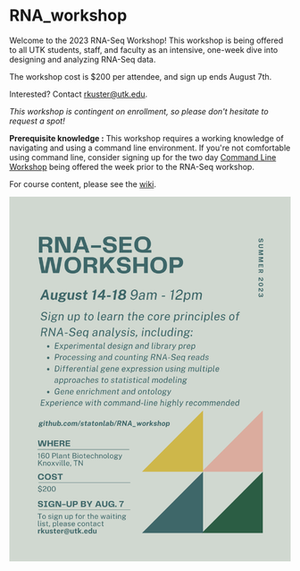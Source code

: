 # RNA_workshop

Welcome to the 2023 RNA-Seq Workshop! This workshop is being offered to all UTK students, staff, and faculty as an intensive, one-week dive into designing and analyzing RNA-Seq data.

The workshop cost is $200 per attendee, and sign up ends August 7th.

Interested? Contact rkuster@utk.edu.

*This workshop is contingent on enrollment, so please don't hesitate to request a spot!*

**Prerequisite knowledge :** This workshop requires a working knowledge of navigating and using a command line environment. If you're not comfortable using command line, consider signing up for the two day [Command Line Workshop](https://github.com/statonlab/CLI_workshop) being offered the week prior to the RNA-Seq workshop.

For course content, please see the [wiki](https://github.com/statonlab/RNA_workshop/wiki).

![flyer](images/rnaseq_workshop.png)
